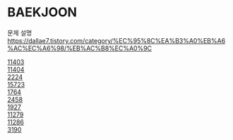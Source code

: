 # BAEKJOON

문제 설명 https://dallae7.tistory.com/category/%EC%95%8C%EA%B3%A0%EB%A6%AC%EC%A6%98/%EB%AC%B8%EC%A0%9C

<a href="https://github.com/JMine97/BAEKJOON/blob/main/Floyd-Warshall/11403.py">11403</a> <br>
<a href="https://github.com/JMine97/BAEKJOON/blob/main/Floyd-Warshall/11404.py">11404</a> <br>
<a href="https://github.com/JMine97/BAEKJOON/blob/main/Floyd-Warshall/2224.py">2224</a> <br>
<a href="https://github.com/JMine97/BAEKJOON/blob/main/Floyd-Warshall/15723.py">15723</a> <br>
<a href="https://github.com/JMine97/BAEKJOON/blob/main/rest/1764.py">1764</a> <br>
<a href="https://github.com/JMine97/BAEKJOON/blob/main/rest/2458.py">2458</a> <br>
<a href="https://github.com/JMine97/BAEKJOON/blob/main/heapq/1927.py">1927</a> <br>
<a href="https://github.com/JMine97/BAEKJOON/blob/main/heapq/11279.py">11279</a> <br>
<a href="https://github.com/JMine97/BAEKJOON/blob/main/heapq/11286.py">11286</a> <br>
<a href="https://github.com/JMine97/BAEKJOON/blob/main/implement/3190.py">3190</a> <br>
